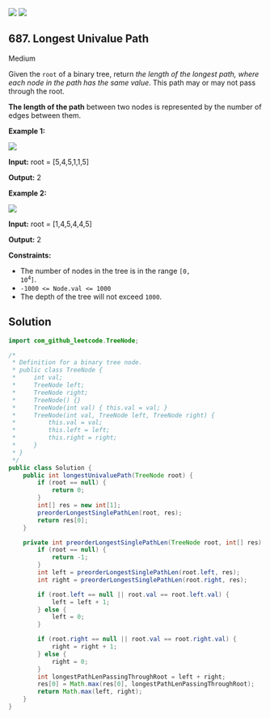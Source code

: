 [![](https://img.shields.io/github/stars/javadev/LeetCode-in-Java?label=Stars&style=flat-square)](https://github.com/javadev/LeetCode-in-Java)
[![](https://img.shields.io/github/forks/javadev/LeetCode-in-Java?label=Fork%20me%20on%20GitHub%20&style=flat-square)](https://github.com/javadev/LeetCode-in-Java/fork)

## 687\. Longest Univalue Path

Medium

Given the `root` of a binary tree, return _the length of the longest path, where each node in the path has the same value_. This path may or may not pass through the root.

**The length of the path** between two nodes is represented by the number of edges between them.

**Example 1:**

![](https://assets.leetcode.com/uploads/2020/10/13/ex1.jpg)

**Input:** root = [5,4,5,1,1,5]

**Output:** 2

**Example 2:**

![](https://assets.leetcode.com/uploads/2020/10/13/ex2.jpg)

**Input:** root = [1,4,5,4,4,5]

**Output:** 2

**Constraints:**

*   The number of nodes in the tree is in the range <code>[0, 10<sup>4</sup>]</code>.
*   `-1000 <= Node.val <= 1000`
*   The depth of the tree will not exceed `1000`.

## Solution

```java
import com_github_leetcode.TreeNode;

/*
 * Definition for a binary tree node.
 * public class TreeNode {
 *     int val;
 *     TreeNode left;
 *     TreeNode right;
 *     TreeNode() {}
 *     TreeNode(int val) { this.val = val; }
 *     TreeNode(int val, TreeNode left, TreeNode right) {
 *         this.val = val;
 *         this.left = left;
 *         this.right = right;
 *     }
 * }
 */
public class Solution {
    public int longestUnivaluePath(TreeNode root) {
        if (root == null) {
            return 0;
        }
        int[] res = new int[1];
        preorderLongestSinglePathLen(root, res);
        return res[0];
    }

    private int preorderLongestSinglePathLen(TreeNode root, int[] res) {
        if (root == null) {
            return -1;
        }
        int left = preorderLongestSinglePathLen(root.left, res);
        int right = preorderLongestSinglePathLen(root.right, res);

        if (root.left == null || root.val == root.left.val) {
            left = left + 1;
        } else {
            left = 0;
        }

        if (root.right == null || root.val == root.right.val) {
            right = right + 1;
        } else {
            right = 0;
        }
        int longestPathLenPassingThroughRoot = left + right;
        res[0] = Math.max(res[0], longestPathLenPassingThroughRoot);
        return Math.max(left, right);
    }
}
```